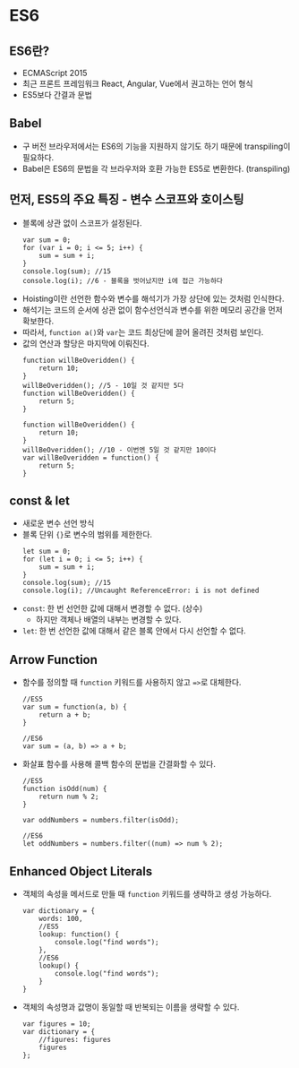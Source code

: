 # ES6

## ES6란?
- ECMAScript 2015
- 최근 프론트 프레임워크 React, Angular, Vue에서 권고하는 언어 형식
- ES5보다 간결과 문법

## Babel
- 구 버전 브라우저에서는 ES6의 기능을 지원하지 않기도 하기 때문에 transpiling이 필요하다.
- Babel은 ES6의 문법을 각 브라우저와 호환 가능한 ES5로 변환한다. (transpiling)

## 먼저, ES5의 주요 특징 - 변수 스코프와 호이스팅
- 블록에 상관 없이 스코프가 설정된다.
    ```
    var sum = 0;
    for (var i = 0; i <= 5; i++) {
        sum = sum + i;
    }
    console.log(sum); //15
    console.log(i); //6 - 블록을 벗어났지만 i에 접근 가능하다
    ```
- Hoisting이란 선언한 함수와 변수를 해석기가 가장 상단에 있는 것처럼 인식한다.
- 해석기는 코드의 순서에 상관 없이 함수선언식과 변수를 위한 메모리 공간을 먼저 확보한다.
- 따라서, `function a()`와 `var`는 코드 최상단에 끌어 올려진 것처럼 보인다.
- 값의 연산과 할당은 마지막에 이뤄진다.
    ```
    function willBeOveridden() {
        return 10;
    }
    willBeOveridden(); //5 - 10일 것 같지만 5다
    function willBeOveridden() {
        return 5;
    }
    ```
    ```
    function willBeOveridden() {
        return 10;
    }
    willBeOveridden(); //10 - 이번엔 5일 것 같지만 10이다
    var willBeOveridden = function() {
        return 5;
    }
    ```

## const & let
- 새로운 변수 선언 방식
- 블록 단위 `{}`로 변수의 범위를 제한한다.
    ```
    let sum = 0;
    for (let i = 0; i <= 5; i++) {
        sum = sum + i;
    }
    console.log(sum); //15
    console.log(i); //Uncaught ReferenceError: i is not defined
    ```
- `const`: 한 번 선언한 값에 대해서 변경할 수 없다. (상수)
    - 하지만 객체나 배열의 내부는 변경할 수 있다.
- `let`: 한 번 선언한 값에 대해서 같은 블록 안에서 다시 선언할 수 없다.

## Arrow Function
- 함수를 정의할 때 `function` 키워드를 사용하지 않고 `=>`로 대체한다.
    ```
    //ES5
    var sum = function(a, b) {
        return a + b;
    }

    //ES6
    var sum = (a, b) => a + b;
    ```
- 화살표 함수를 사용해 콜백 함수의 문법을 간결화할 수 있다.
    ```
    //ES5
    function isOdd(num) {
        return num % 2;
    }

    var oddNumbers = numbers.filter(isOdd);

    //ES6
    let oddNumbers = numbers.filter((num) => num % 2);
    ```

## Enhanced Object Literals
- 객체의 속성을 메서드로 만들 때 `function` 키워드를 생략하고 생성 가능하다.
    ```
    var dictionary = {
        words: 100,
        //ES5
        lookup: function() {
            console.log("find words");
        },
        //ES6
        lookup() {
            console.log("find words");
        }
    }
    ```
- 객체의 속성명과 값명이 동일할 때 반복되는 이름을 생략할 수 있다.
    ```
    var figures = 10;
    var dictionary = {
        //figures: figures
        figures
    };
    ```